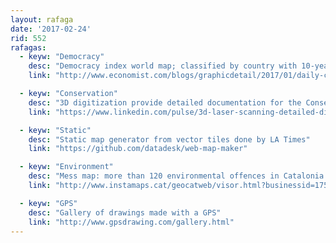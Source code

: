 ```yaml
---
layout: rafaga
date: '2017-02-24'
rid: 552
rafagas:
  - keyw: "Democracy"
    desc: "Democracy index world map; classified by country with 10-year trends"
    link: "http://www.economist.com/blogs/graphicdetail/2017/01/daily-chart-20"

  - keyw: "Conservation"
    desc: "3D digitization provide detailed documentation for the Conservation of Heritage"
    link: "https://www.linkedin.com/pulse/3d-laser-scanning-detailed-digital-documentation-heritage-nistor?"

  - keyw: "Static"
    desc: "Static map generator from vector tiles done by LA Times"
    link: "https://github.com/datadesk/web-map-maker"

  - keyw: "Environment"
    desc: "Mess map: more than 120 environmental offences in Catalonia typified"
    link: "http://www.instamaps.cat/geocatweb/visor.html?businessid=17512ff6cd6e9015d0ac44b8e3231dbc&id=10067165#8/41.745/1.225"

  - keyw: "GPS"
    desc: "Gallery of drawings made with a GPS"
    link: "http://www.gpsdrawing.com/gallery.html"
---
```


